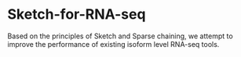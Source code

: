 # Sketch-for-RNA-seq
Based on the principles of Sketch and Sparse chaining, we attempt to improve the performance of existing isoform level RNA-seq tools.
